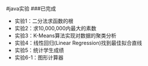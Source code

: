#java实验
###已完成
* 实验1：二分法求函数的根
* 实验2：求10,000,000内最大的素数
* 实验3：K-Means算法实现对数据的聚类分析
* 实验4：线性回归(Linear Regression)找到最佳拟合直线
* 实验5：统计学生成绩
* 实验6-1：图形计算器